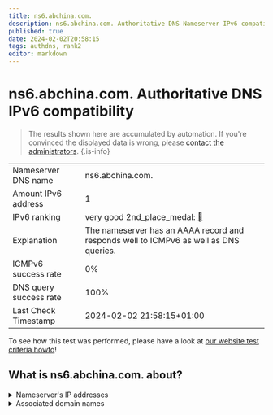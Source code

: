```yaml
---
title: ns6.abchina.com.
description: ns6.abchina.com. Authoritative DNS Nameserver IPv6 compatibility
published: true
date: 2024-02-02T20:58:15
tags: authdns, rank2
editor: markdown
---
```


# ns6.abchina.com. Authoritative DNS IPv6 compatibility

> The results shown here are accumulated by automation. If you're convinced the displayed data is wrong, please [contact the administrators](/howto/chat). 
{.is-info}




|   |   |
| - | - |
| Nameserver DNS name | ns6.abchina.com.
| Amount IPv6 address | 1
| IPv6 ranking | very good 2nd_place_medal: [🔗](/howto/ranking) |
| Explanation | The nameserver has an AAAA record and responds well to ICMPv6 as well as DNS queries. |
| ICMPv6 success rate | 0%|
| DNS query success rate | 100% |
| Last Check Timestamp | 2024-02-02 21:58:15+01:00 |

To see how this test was performed, please have a look at [our website test criteria howto](/howto/testcriteria/authdns)!


## What is ns6.abchina.com. about?




<details>
<summary>Nameserver's IP addresses</summary>

2408:860c:0:3b::7

</details>



<details>
<summary>Associated domain names</summary>

www.abchina.com

</details>

